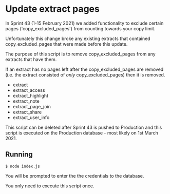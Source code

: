 # Update extract pages

In Sprint 43 (1-15 February 2021) we added functionality to exclude certain pages ('copy_excluded_pages') from counting towards your copy limit.

Unfortunately this change broke any existing extracts that contained copy_excluded_pages that were made before this update.

The purpose of this script is to remove copy_excluded_pages from any extracts that have them.

If an extract has no pages left after the copy_excluded_pages are removed (i.e. the extract consisted of _only_ copy_excluded_pages) then it is removed.

- extract
- extract_access
- extract_highlight
- extract_note
- extract_page_join
- extract_share
- extract_user_info

This script can be deleted after Sprint 43 is pushed to Production and this script is executed on the Production database - most likely on 1st March 2021.
## Running

    $ node index.js

You will be prompted to enter the the credentials to the database.

You only need to execute this script once.